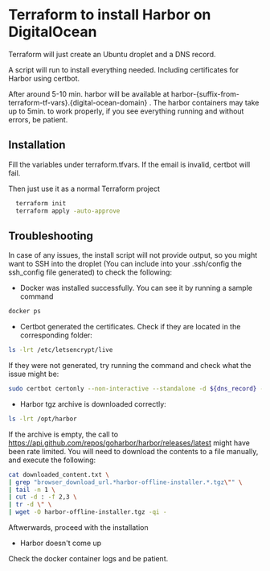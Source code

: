 # Terraform to install Harbor on DigitalOcean

Terraform will just create an Ubuntu droplet and a DNS record. 

A script will run to install everything needed. Including certificates for Harbor using certbot. 

After around 5-10 min. harbor will be available at harbor-{suffix-from-terraform-tf-vars}.{digital-ocean-domain} . The harbor containers may take up to 5min. to work properly, if you see everything running and without errors, be patient.


## Installation

Fill the variables under terraform.tfvars. If the email is invalid, certbot will fail.

Then just use it as a normal Terraform project
```bash
  terraform init
  terraform apply -auto-approve
```

## Troubleshooting

In case of any issues, the install script will not provide output, so you might want to SSH into the droplet (You can include into your .ssh/config the ssh_config file generated) to check the following:

- Docker was installed successfully. You can see it by running a sample command
```bash
docker ps
```

- Certbot generated the certificates. Check if they are located in the corresponding folder:
```bash
ls -lrt /etc/letsencrypt/live
```

If they were not generated, try running the command and check what the issue might be:
```bash
sudo certbot certonly --non-interactive --standalone -d ${dns_record} --agree-tos -m ${email}
```

- Harbor tgz archive is downloaded correctly:
```bash
ls -lrt /opt/harbor
```

If the archive is empty, the call to https://api.github.com/repos/goharbor/harbor/releases/latest might have been rate limited. You will need to download the contents to a file manually, and execute the following:
```bash
cat downloaded_content.txt \
| grep "browser_download_url.*harbor-offline-installer.*.tgz\"" \
| tail -n 1 \
| cut -d : -f 2,3 \
| tr -d \" \
| wget -O harbor-offline-installer.tgz -qi -
```

Aftwerwards, proceed with the installation

- Harbor doesn't come up

Check the docker container logs and be patient. 
